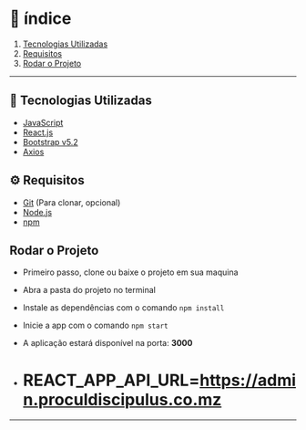 # :pushpin: índice

1. [Tecnologias Utilizadas](#rocket-tecnologias-utilizadas)
2. [Requisitos](#gear-requisitos)
3. [Rodar o Projeto](#arrow_forward-rodar-o-projeto)

---

## :rocket: Tecnologias Utilizadas

* [JavaScript](https://developer.mozilla.org/pt-BR/docs/Web/JavaScript)
* [React.js](https://nodejs.org/en/)
* [Bootstrap v5.2](https://getbootstrap.com/docs/5.2/getting-started/introduction/)
* [Axios](https://axios-http.com/ptbr/)

## :gear: Requisitos

* [Git](https://git-scm.com/) (Para clonar, opcional)
* [Node.js](https://nodejs.org/en/)
* [npm](https://www.npmjs.com/)

## Rodar o Projeto

* Primeiro passo, clone ou baixe o projeto em sua maquina
* Abra a pasta do projeto no terminal
* Instale as dependências com o comando `npm install`
* Inicie a app com o comando `npm start`
* A aplicação estará disponível na porta: **3000**

* # REACT_APP_API_URL=https://admin.proculdiscipulus.co.mz
---
